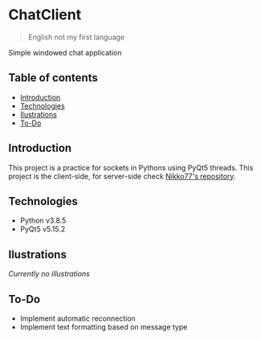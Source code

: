 # ChatClient
> English not my first language

Simple windowed chat application

## Table of contents
- [Introduction](#introduction)
- [Technologies](#technologies)
- [Ilustrations](#ilustrations)
- [To-Do](#to-do)

## Introduction
This project is a practice for sockets in Pythons using PyQt5 threads. This project is the client-side, for server-side check [Nikko77's repository](https://www.youtube.com/watch?v=D5xX6nRWDko).

## Technologies
- Python v3.8.5
- PyQt5 v5.15.2

## Ilustrations
*Currently no illustrations*

## To-Do
- Implement automatic reconnection
- Implement text formatting based on message type